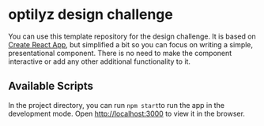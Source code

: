 # optilyz design challenge

You can use this template repository for the design challenge.
It is based on [Create React App](https://github.com/facebook/create-react-app), 
but simplified a bit so you can focus on writing a simple, presentational
component. There is no need to make the component interactive or
add any other additional functionality to it.

## Available Scripts

In the project directory, you can run  `npm start`to run the app in the development mode.
Open [http://localhost:3000](http://localhost:3000) to view it in the browser.

